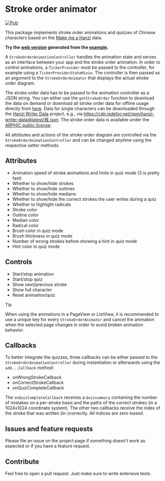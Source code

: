 # Stroke order animator

[![Pub](https://img.shields.io/pub/v/stroke_order_animator.svg)](https://pub.dev/packages/stroke_order_animator) 


This package implements stroke order animations and quizzes of Chinese characters based on the [Make me a Hanzi](https://github.com/skishore/makemeahanzi) data.

__Try the [web version](https://chill-chinese.github.io/stroke-order-animator) generated from the [example](example/lib/main.dart).__

A `StrokeOrderAnimationController` handles the animation state and serves as an interface between your app and the stroke order animation.
In order to control animations, a `TickerProvider` must be passed to the controller, for example using a `TickerProviderStateMixin`.
The controller is then passed as an argument to the `StrokeOrderAnimator` that displays the actual stroke order diagram.

The stroke order data has to be passed to the animation controller as a JSON string.
You can either use the `getStrokeOrder` function to download the data on demand or download all stroke order data for offline usage directly from [here](https://raw.githubusercontent.com/skishore/makemeahanzi/master/graphics.txt).
Data for single characters can be downloaded through the [Hanzi Writer Data](https://github.com/chanind/hanzi-writer-data) project, e.g., via https://cdn.jsdelivr.net/npm/hanzi-writer-data@latest/我.json.
The stroke order data is available under the [ARPHIC public license](ARPHICPL.txt).


All attributes and actions of the stroke order diagram are controlled via the `StrokeOrderAnimationController` and can be changed anytime using the respective setter methods.

## Attributes

* Animation speed of stroke animations and hints in quiz mode (3 is pretty fast)
* Whether to show/hide strokes
* Whether to show/hide outlines
* Whether to show/hide medians
* Whether to show/hide the correct strokes the user writes during a quiz
* Whether to highlight radicals
* Stroke color
* Outline color
* Median color
* Radical color
* Brush color in quiz mode
* Brush thickness in quiz mode
* Number of wrong strokes before showing a hint in quiz mode
* Hint color in quiz mode

## Controls

* Start/stop animation
* Start/stop quiz
* Show next/previous stroke
* Show full character
* Reset animation/quiz

> [!TIP]
> When using the animations in a PageView or ListView, it is recommended to use a unique key for every `StrokeOrderAnimator` and cancel the animation when the selected page changes in order to avoid broken animation behavior.

## Callbacks

To better integrate the quizzes, three callbacks can be either passed to the `StrokeOrderAnimationController` during instantiation or afterwards using the `add...Callback` method:
* onWrongStrokeCallback
* onCorrectStrokeCallback
* onQuizCompleteCallback

The `onQuizCompleteCallback` receives a `Quizsummary` containing the number of mistakes on a per-stroke basis and the paths of the correct strokes (in a 1024x1024 coordinate system). The other two callbacks receive the index of the stroke that was written (in-)correctly. All indices are zero-based.


## Issues and feature requests

Please file an issue on the project page if something doesn't work as expected or if you have a feature request.

## Contribute

Feel free to open a pull request. Just make sure to write extensive tests.